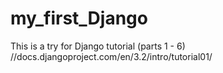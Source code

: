 # my_first_Django
This is a try for Django tutorial (parts 1 - 6) //docs.djangoproject.com/en/3.2/intro/tutorial01/
